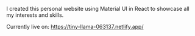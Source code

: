 I created this personal website using Material UI in React to showcase all my interests and skills. 

Currently live on: 
https://tiny-llama-063137.netlify.app/
